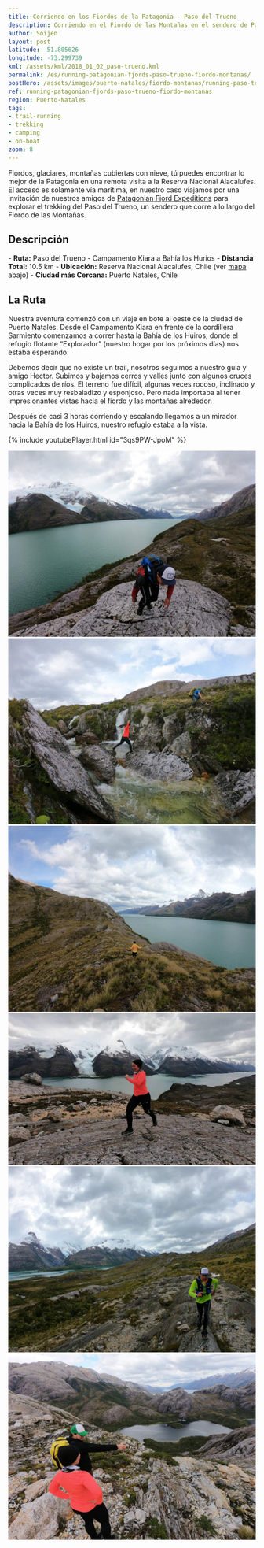 ```yaml
---
title: Corriendo en los Fiordos de la Patagonia - Paso del Trueno
description: Corriendo en el Fiordo de las Montañas en el sendero de Paso del Trueno junto a nuestros amigos de Patagonian Fjord Expeditions.
author: Sóijen
layout: post
latitude: -51.805626
longitude: -73.299739
kml: /assets/kml/2018_01_02_paso-trueno.kml
permalink: /es/running-patagonian-fjords-paso-trueno-fiordo-montanas/
postHero: /assets/images/puerto-natales/fiordo-montanas/running-paso-trueno.jpg
ref: running-patagonian-fjords-paso-trueno-fiordo-montanas
region: Puerto-Natales
tags:
- trail-running
- trekking
- camping
- on-boat
zoom: 8
---
```


Fiordos, glaciares, montañas cubiertas con nieve, tú puedes encontrar lo mejor de la Patagonia en una remota visita a la Reserva Nacional Alacalufes. El acceso es solamente vía marítima, en nuestro caso viajamos por una invitación de nuestros amigos de <a href="http://www.patagonianfjords.com/" target="_blank">Patagonian Fjord Expeditions</a> para explorar el trekking del Paso del Trueno, un sendero que corre a lo largo del Fiordo de las Montañas.

<h2>Descripción</h2>
- <strong>Ruta:</strong> Paso del Trueno - Campamento Kiara a Bahía los Hurios
- <strong>Distancia Total:</strong> 10.5 km
- <strong>Ubicación:</strong> Reserva Nacional Alacalufes, Chile (ver <a href="#map">mapa</a> abajo)
- <strong>Ciudad más Cercana:</strong> Puerto Natales, Chile

<h2>La Ruta</h2>

Nuestra aventura comenzó con un viaje en bote al oeste de la ciudad de Puerto Natales. Desde el Campamento Kiara en frente de la cordillera Sarmiento comenzamos a correr hasta la Bahía de los Huiros, donde el refugio flotante “Explorador” (nuestro hogar por los próximos días) nos estaba esperando.

Debemos decir que no existe un trail, nosotros seguimos a nuestro guía y amigo Hector. Subimos y bajamos cerros y valles junto con algunos cruces complicados de ríos. El terreno fue difícil, algunas veces rocoso, inclinado y otras veces muy resbaladizo y esponjoso. Pero nada importaba al tener impresionantes vistas hacia el fiordo y las montañas alrededor.

Después de casi 3 horas corriendo y escalando llegamos a un mirador hacia la Bahía de los Huiros, nuestro refugio estaba a la vista.


{% include youtubePlayer.html id="3qs9PW-JpoM" %}

<img src="/assets/images/puerto-natales/fiordo-montanas/paso-trueno-glaciar.jpg" alt="Trekking Paso Trueno fiordo de Montanas">
<div class="img-caption"></div>
<img src="/assets/images/puerto-natales/fiordo-montanas/paso-trueno-river.jpg" alt="Trekking Paso Trueno fiordo de Montanas">
<div class="img-caption"></div>
<img src="/assets/images/puerto-natales/fiordo-montanas/paso-trueno.jpg" alt="Trekking Paso Trueno fiordo de Montanas">
<div class="img-caption"></div>
<img src="/assets/images/puerto-natales/fiordo-montanas/running-paso-trueno-glaciar.jpg" alt="Trekking Paso Trueno fiordo de Montanas">
<div class="img-caption"></div>
<img src="/assets/images/puerto-natales/fiordo-montanas/run-paso-trueno.jpg" alt="Trekking Paso Trueno fiordo de Montanas">
<div class="img-caption"></div>
<img src="/assets/images/puerto-natales/fiordo-montanas/bahia-los-hurios.jpg" alt="Trekking Paso Trueno fiordo de Montanas">
<div class="img-caption"></div>
